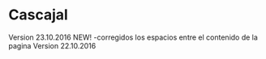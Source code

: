 # Cascajal

Version 23.10.2016 NEW!
  -corregidos los espacios entre el contenido de la pagina
Version 22.10.2016
